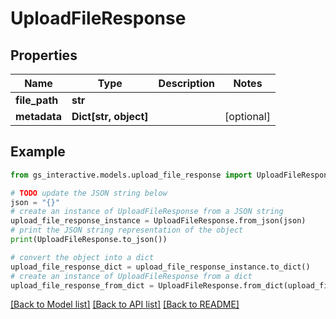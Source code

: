 # UploadFileResponse


## Properties

Name | Type | Description | Notes
------------ | ------------- | ------------- | -------------
**file_path** | **str** |  | 
**metadata** | **Dict[str, object]** |  | [optional] 

## Example

```python
from gs_interactive.models.upload_file_response import UploadFileResponse

# TODO update the JSON string below
json = "{}"
# create an instance of UploadFileResponse from a JSON string
upload_file_response_instance = UploadFileResponse.from_json(json)
# print the JSON string representation of the object
print(UploadFileResponse.to_json())

# convert the object into a dict
upload_file_response_dict = upload_file_response_instance.to_dict()
# create an instance of UploadFileResponse from a dict
upload_file_response_from_dict = UploadFileResponse.from_dict(upload_file_response_dict)
```
[[Back to Model list]](../README.md#documentation-for-models) [[Back to API list]](../README.md#documentation-for-api-endpoints) [[Back to README]](../README.md)


